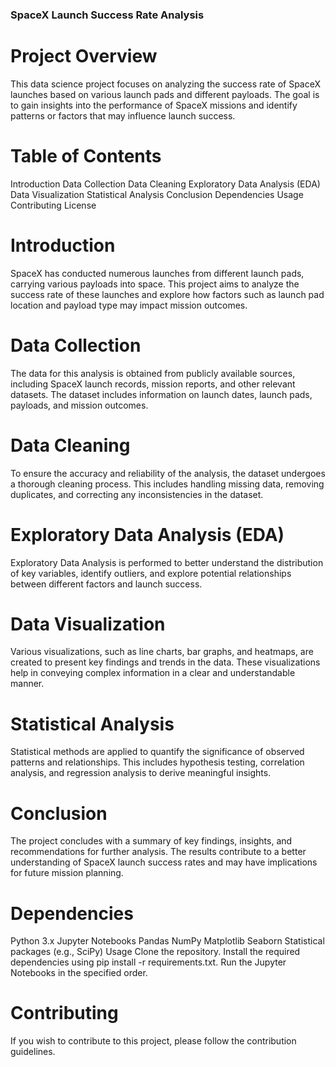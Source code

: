 ### SpaceX Launch Success Rate Analysis
# Project Overview
This data science project focuses on analyzing the success rate of SpaceX launches based on various launch pads and different payloads. The goal is to gain insights into the performance of SpaceX missions and identify patterns or factors that may influence launch success.

# Table of Contents
Introduction
Data Collection
Data Cleaning
Exploratory Data Analysis (EDA)
Data Visualization
Statistical Analysis
Conclusion
Dependencies
Usage
Contributing
License
# Introduction
SpaceX has conducted numerous launches from different launch pads, carrying various payloads into space. This project aims to analyze the success rate of these launches and explore how factors such as launch pad location and payload type may impact mission outcomes.

# Data Collection
The data for this analysis is obtained from publicly available sources, including SpaceX launch records, mission reports, and other relevant datasets. The dataset includes information on launch dates, launch pads, payloads, and mission outcomes.

# Data Cleaning
To ensure the accuracy and reliability of the analysis, the dataset undergoes a thorough cleaning process. This includes handling missing data, removing duplicates, and correcting any inconsistencies in the dataset.

# Exploratory Data Analysis (EDA)
Exploratory Data Analysis is performed to better understand the distribution of key variables, identify outliers, and explore potential relationships between different factors and launch success.

# Data Visualization
Various visualizations, such as line charts, bar graphs, and heatmaps, are created to present key findings and trends in the data. These visualizations help in conveying complex information in a clear and understandable manner.

# Statistical Analysis
Statistical methods are applied to quantify the significance of observed patterns and relationships. This includes hypothesis testing, correlation analysis, and regression analysis to derive meaningful insights.

# Conclusion
The project concludes with a summary of key findings, insights, and recommendations for further analysis. The results contribute to a better understanding of SpaceX launch success rates and may have implications for future mission planning.

# Dependencies
Python 3.x
Jupyter Notebooks
Pandas
NumPy
Matplotlib
Seaborn
Statistical packages (e.g., SciPy)
Usage
Clone the repository.
Install the required dependencies using pip install -r requirements.txt.
Run the Jupyter Notebooks in the specified order.
# Contributing
If you wish to contribute to this project, please follow the contribution guidelines.

